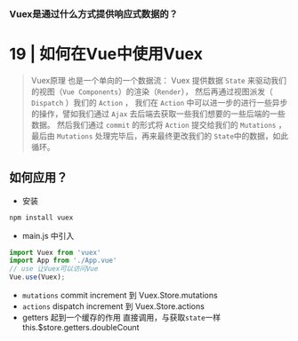 ### Vuex是通过什么方式提供响应式数据的？

# 19 | 如何在Vue中使用Vuex

>Vuex原理 也是一个单向的一个数据流：
Vuex 提供数据 `State` 来驱动我们的视图（`Vue Components`）的渲染（`Render`），
然后再通过视图派发（ `Dispatch` ）我们的 `Action` ，
我们在 `Action` 中可以进一步的进行一些异步的操作，譬如我们通过 `Ajax` 
去后端去获取一些我们想要的一些后端的一些数据。
然后我们通过 `commit` 的形式将 `Action` 提交给我们的 `Mutations` ，
最后由 `Mutations` 处理完毕后，再来最终更改我们的 `State`中的数据，如此循环。

## 如何应用？
- 安装
```bash
npm install vuex
```
- main.js 中引入
```js
import Vuex from 'vuex'
import App from './App.vue'
// use 让Vuex可以访问Vue
Vue.use(Vuex);
```
- `mutations`
commit increment 到 Vuex.Store.mutations 
- `actions` 
dispatch increment 到 Vuex.Store.actions 
- getters 起到一个缓存的作用
直接调用，与获取`state`一样 
this.$store.getters.doubleCount
